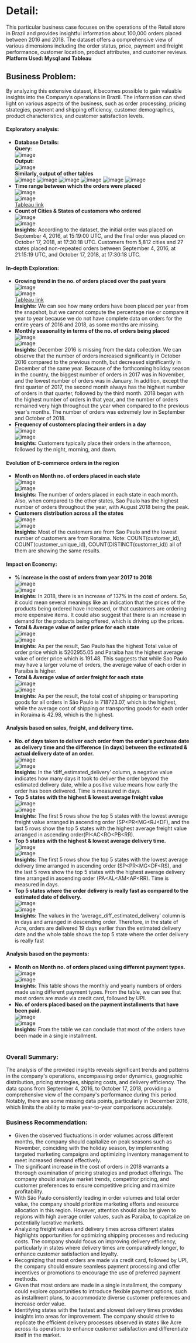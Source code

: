 # Detail:
This particular business case focuses on the operations of the Retail store in Brazil and provides insightful information about 100,000 orders placed between 2016 and 2018. The dataset offers a comprehensive view of various dimensions including the order status, price, payment and freight performance, customer location, product attributes, and customer reviews.<br>
**Platform Used: Mysql and Tableau**

## Business Problem:
By analyzing this extensive dataset, it becomes possible to gain valuable insights into the Company’s operations in Brazil. The information can shed light on various aspects of the business, such as order processing, pricing strategies, payment and shipping efficiency, customer demographics, product characteristics, and customer satisfaction levels.<br>

#### Exploratory analysis:<br>
- **Database Details:** <br>
**Query:**<br>
![image](https://github.com/IshanSarkar/Portfolio/assets/160044904/07bd3088-4175-4625-9221-b233f0041cb7)<br>
**Output:**<br>
![image](https://github.com/IshanSarkar/Portfolio/assets/160044904/72d5283d-dfd6-4cfd-b1cf-62635d5ac2c9)<br>
**Similarly, output of other tables**<br>
![image](https://github.com/IshanSarkar/Portfolio/assets/160044904/baf0afae-6562-4a65-814f-30bc53a6f680)    ![image](https://github.com/IshanSarkar/Portfolio/assets/160044904/c048ea9c-50e0-4a57-9330-4b6db06eaa69)    ![image](https://github.com/IshanSarkar/Portfolio/assets/160044904/ad6784df-deae-4a2c-b68d-ee07b39ef74f)    ![image](https://github.com/IshanSarkar/Portfolio/assets/160044904/3f0e403a-2e64-4865-9035-281606a4b2f4)     ![image](https://github.com/IshanSarkar/Portfolio/assets/160044904/b22fdd75-b060-44a3-8c8e-0ae3c7af6972)    ![image](https://github.com/IshanSarkar/Portfolio/assets/160044904/bf676bda-cf17-4838-be77-4aff1221c25f)<br>
- **Time range between which the orders were placed** <br>
  ![image](https://github.com/IshanSarkar/Portfolio/assets/160044904/17ab861c-aae2-4791-b70a-c850f16a4ccd)<br>
  ![image](https://github.com/IshanSarkar/Portfolio/assets/160044904/d1400bd6-b88a-4293-b3e9-65291c78cb1b)<br>
  [Tableau link](https://public.tableau.com/views/Timerangebetweenwhichtheorderswereplaced/Timerangebetweenwhichtheorderswereplaced?:language=en-US&:sid=&:display_count=n&:origin=viz_share_link) <br>
- **Count of Cities & States of customers who ordered** <br>
  ![image](https://github.com/IshanSarkar/Portfolio/assets/160044904/245325fc-dc5b-424e-9c10-ae89d5a6fb26)<br>
  ![image](https://github.com/IshanSarkar/Retail-Corporation-Data-Analysis/assets/160044904/f3e2be90-d3a6-45e4-9616-c11f72136596)<br>
**Insights:** According to the dataset, the initial order was placed on September 4, 2016, at 15:19:00 UTC, and the final order was placed on October 17, 2018, at 17:30:18 UTC. Customers from 5,812 cities and 27 states placed non-repeated orders between September 4, 2016, at 21:15:19 UTC, and October 17, 2018, at 17:30:18 UTC.<br>
#### In-depth Exploration:<br>
- **Growing trend in the no. of orders placed over the past years** <br>
  ![image](https://github.com/IshanSarkar/Portfolio/assets/160044904/dca3cdfb-3c62-4a59-9340-af85f4c0dfa2)<br>
  ![image](https://github.com/IshanSarkar/Portfolio/assets/160044904/33b7ce3c-f77e-4955-b911-42547827cf5f)<br>
  [Tableau link](https://public.tableau.com/views/Growingtrendintheno_oforders/GrowingTrendoveryears?:language=en-US&:sid=&:display_count=n&:origin=viz_share_link)<br>
**Insights:** We can see how many orders have been placed per year from the snapshot, but we cannot compute the percentage rise or compare it year to year because we do not have complete data on orders for the entire years of 2016 and 2018, as some months are missing.
-  **Monthly seasonality in terms of the no. of orders being placed** <br>
  ![image](https://github.com/IshanSarkar/Portfolio/assets/160044904/092ca751-6f4f-417b-a4f8-0fb4d280a24b)<br>
  ![image](https://github.com/IshanSarkar/Portfolio/assets/160044904/5131e10d-06ae-4143-85df-ab41eba7095e)<br>
**Insights:** December 2016 is missing from the data collection. We can observe that the number of orders increased significantly in October 2016 compared to the previous month, but decreased significantly in December of the same year. Because of the forthcoming holiday season in the country, the biggest number of orders in 2017 was in November, and the lowest number of orders was in January. In addition, except the first quarter of 2017, the second month always has the highest number of orders in that quarter, followed by the third month. 2018 began with the highest number of orders in that year, and the number of orders remained very high throughout the year when compared to the previous year's months. The number of orders was extremely low in September and October of 2018.<br>
- **Frequency of customers placing their orders in a day** <br>
  ![image](https://github.com/IshanSarkar/Portfolio/assets/160044904/8c674ba5-b357-4f54-8002-024973720453)<br>
  ![image](https://github.com/IshanSarkar/Portfolio/assets/160044904/20d8bf3a-3251-48a2-b319-72a946a9e4cf)<br>
**Insights:** Customers typically place their orders in the afternoon, followed by the night, morning, and dawn.<br>
#### Evolution of E-commerce orders in the region<br>
- **Month on Month no. of orders placed in each state** <br>
  ![image](https://github.com/IshanSarkar/Portfolio/assets/160044904/79232531-a135-4626-bce9-ddb32d9815e2)<br>
  ![image](https://github.com/IshanSarkar/Portfolio/assets/160044904/566cb611-d2c6-4e3f-891a-8f2ef8dab750)<br>
**Insights:**  The number of orders placed in each state in each month. Also, when compared to the other states, Sao Paulo has the highest number of orders throughout the year, with August 2018 being the peak.<br>
- **Customers distribution across all the states** <br>
  ![image](https://github.com/IshanSarkar/Portfolio/assets/160044904/6e3a8fd1-3e7a-447e-8861-9d485f888c78)<br>
  ![image](https://github.com/IshanSarkar/Portfolio/assets/160044904/cba8fa75-0b65-4781-9779-ddba5d1883f4)<br>
**Insights:** Most of the customers are from Sao Paulo and the lowest number of customers are from Roraima. Note: COUNT(customer_id), COUNT(customer_unique_id), COUNT(DISTINCT(customer_id)) all of them are showing the same results.<br>
#### Impact on Economy:<br>
- **% increase in the cost of orders from year 2017 to 2018** <br>
  ![image](https://github.com/IshanSarkar/Portfolio/assets/160044904/dbaed51a-d20b-4821-8e1a-1b83447fe44e)<br>
  ![image](https://github.com/IshanSarkar/Portfolio/assets/160044904/2c2ccf03-4a6a-452c-8def-de3910371d9d)<br>
**Insights:** In 2018, there is an increase of 137% in the cost of orders. So, it could mean several meanings like an indication that the prices of the products being ordered have increased, or that customers are ordering more expensive items. It could also suggest that there is an increase in demand for the products being offered, which is driving up the prices.<br> 
- **Total & Average value of order price for each state** <br>
  ![image](https://github.com/IshanSarkar/Portfolio/assets/160044904/974e2c2e-5742-4c59-8d4b-92ac9fecd7b6)<br>
  ![image](https://github.com/IshanSarkar/Portfolio/assets/160044904/6c7ba1d2-ddec-4cde-b002-4af6d017da4b)<br>
**Insights:** As per the result, Sao Paulo has the highest Total value of order price which is 5202955.05 and Paraiba has the highest average value of order price which is 191.48. This suggests that while Sao Paulo may have a larger volume of orders, the average value of each order in Paraiba is higher.<br>
- **Total & Average value of order freight for each state** <br>
  ![image](https://github.com/IshanSarkar/Portfolio/assets/160044904/9625615a-a7af-4244-b0d3-419da83588b3)<br>
  ![image](https://github.com/IshanSarkar/Portfolio/assets/160044904/b51708ae-8cdf-4cad-b4d9-cbe697703fd9)<br>
**Insights:** As per the result, the total cost of shipping or transporting goods for all orders in São Paulo is 718723.07, which is the highest, while the average cost of shipping or transporting goods for each order in Roraima is 42.98, which is the highest.<br>
#### Analysis based on sales, freight, and delivery time.<br>
- **No. of days taken to deliver each order from the order’s purchase date as delivery time and the difference (in days) between the estimated & actual delivery date of an order.** <br>
  ![image](https://github.com/IshanSarkar/Portfolio/assets/160044904/9ac77baa-9cab-4660-8e91-dae42a110217)<br>
  ![image](https://github.com/IshanSarkar/Portfolio/assets/160044904/fd06d2de-7d07-4ff9-85ae-16a6683b26a3)<br>
**Insights:** In the ‘diff_estimated_delivery’ column, a negative value indicates how many days it took to deliver the order beyond the estimated delivery date, while a positive value means how early the order has been delivered. Time is measured in days.<br>
- **Top 5 states with the highest & lowest average freight value** <br>
  ![image](https://github.com/IshanSarkar/Portfolio/assets/160044904/c68a0e47-4826-49c1-9563-c6b15e346e2f)<br>
  ![image](https://github.com/IshanSarkar/Portfolio/assets/160044904/6b844ad0-92e8-422e-b989-a871011ec747)<br>
**Insights:** The first 5 rows show the top 5 states with the lowest average freight value arranged in ascending order (SP<PR<MG<RJ<DF), and the last 5 rows show the top 5 states with the highest average freight value arranged in ascending order(PI<AC<RO<PB<RR).<br>
- **Top 5 states with the highest & lowest average delivery time.** <br>
  ![image](https://github.com/IshanSarkar/Portfolio/assets/160044904/019427eb-a40c-4eaa-ba8d-95478b4ce863)<br>
  ![image](https://github.com/IshanSarkar/Portfolio/assets/160044904/5a9837cf-18ee-4bb9-9592-f06b58d73fea)<br>
**Insights:** The first 5 rows show the top 5 states with the lowest average delivery time arranged in ascending order (SP<PR<MG<DF<RS), and the last 5 rows show the top 5 states with the highest average delivery time arranged in ascending order (PA<AL<AM<AP<RR). Time is measured in days.<br>
- **Top 5 states where the order delivery is really fast as compared to the estimated date of delivery.** <br>
  ![image](https://github.com/IshanSarkar/Portfolio/assets/160044904/4fb98912-affb-4b92-a84d-fecf87f33ce0)<br>
  ![image](https://github.com/IshanSarkar/Portfolio/assets/160044904/fe18ce18-15ad-4ec4-8c04-1fedb790a10a)<br>
**Insights:** The values in the ‘average_diff_estimated_delivery’ column is in days and arranged in descending order. Therefore, in the state of Acre, orders are delivered 19 days earlier than the estimated delivery date and the whole table shows the top 5 state where the order delivery is really fast<br>
#### Analysis based on the payments:<br>
- **Month on Month no. of orders placed using different payment types.** <br>
  ![image](https://github.com/IshanSarkar/Portfolio/assets/160044904/9dcae54c-fe5d-4f5c-845e-5fba07722d36)<br>
  ![image](https://github.com/IshanSarkar/Portfolio/assets/160044904/cdf3ba8c-7b80-4ad5-9a72-48f656cb7f70)<br>
**Insights:** This table shows the monthly and yearly numbers of orders made using different payment types. From the table, we can see that most orders are made via credit card, followed by UPI.<br> 
- **No. of orders placed based on the payment installments that have been paid.** <br>
  ![image](https://github.com/IshanSarkar/Portfolio/assets/160044904/f9e32433-94ea-4b6c-89c4-1c5345409ba7)<br>
  ![image](https://github.com/IshanSarkar/Portfolio/assets/160044904/a8d72b14-7ac0-4a24-a162-31c406240665)<br>
**Insights:** From the table we can conclude that most of the orders have been made in a single installment.<br><br>
### Overall Summary:<br>
The analysis of the provided insights reveals significant trends and patterns in the company's operations, encompassing order dynamics, geographic distribution, pricing strategies, shipping costs, and delivery efficiency. The data spans from September 4, 2016, to October 17, 2018, providing a comprehensive view of the company's performance during this period. Notably, there are some missing data points, particularly in December 2016, which limits the ability to make year-to-year comparisons accurately.<br>

### Business Recommendation:
- Given the observed fluctuations in order volumes across different months, the company should capitalize on peak seasons such as November, coinciding with the holiday season, by implementing targeted marketing campaigns and optimizing inventory management to meet increased demand effectively.
- The significant increase in the cost of orders in 2018 warrants a thorough examination of pricing strategies and product offerings. The company should analyze market trends, competitor pricing, and customer preferences to ensure competitive pricing and maximize profitability.
- With São Paulo consistently leading in order volumes and total order value, the company should prioritize marketing efforts and resource allocation in this region. However, attention should also be given to regions with high average order values, such as Paraíba, to capitalize on potentially lucrative markets.
- Analyzing freight values and delivery times across different states highlights opportunities for optimizing shipping processes and reducing costs. The company should focus on improving delivery efficiency, particularly in states where delivery times are comparatively longer, to enhance customer satisfaction and loyalty.
- Recognizing that most orders are made via credit card, followed by UPI, the company should ensure seamless payment processing and offer incentives or promotions to encourage the use of preferred payment methods.
- Given that most orders are made in a single installment, the company could explore opportunities to introduce flexible payment options, such as installment plans, to accommodate diverse customer preferences and increase order value.
- Identifying states with the fastest and slowest delivery times provides insights into areas for improvement. The company should strive to replicate the efficient delivery processes observed in states like Acre across its operations to enhance customer satisfaction and differentiate itself in the market.










